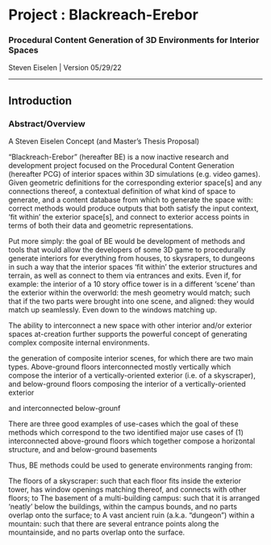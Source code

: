 # Project : Blackreach-Erebor
### Procedural Content Generation of 3D Environments for Interior Spaces
Steven Eiselen | Version 05/29/22

---

## Introduction

### Abstract/Overview



A Steven Eiselen Concept (and Master’s Thesis Proposal) 


“Blackreach-Erebor” (hereafter BE) is a now inactive research and development project focused on the Procedural Content Generation (hereafter PCG) of interior spaces within 3D simulations (e.g. video games). Given geometric definitions for the corresponding exterior space[s] and any connections thereof, a contextual definition of what kind of space to generate, and a content database from which to generate the space with: correct methods would produce outputs that both satisfy the input context, ‘fit within’ the exterior space[s], and connect to exterior access points in terms of both their data and geometric representations.


Put more simply: the goal of BE would be development of methods and tools that would allow the developers of some 3D game to procedurally generate interiors for everything from houses, to skysrapers, to dungeons in such a way that the interior spaces ‘fit within’ the exterior structures and terrain, as well as connect to them via entrances and exits. Even if, for example: the interior of a 10 story office tower is in a different ‘scene’ than the exterior within the overworld: the mesh geometry would match; such that if the two parts were brought into one scene, and aligned: they would match up seamlessly. Even down to the windows matching up.


The ability to interconnect a new space with other interior and/or exterior spaces at-creation further supports the powerful concept of generating complex composite internal environments.


the generation of composite interior scenes, for which there are two main types. Above-ground floors interconnected mostly vertically which compose the interior of a vertically-oriented exterior (i.e. of a skyscraper), and below-ground floors composing the interior of a vertically-oriented exterior


 and interconnected below-grounf


There are three good examples of use-cases which  the goal of these methods which correspond to the two identified major use cases of (1) interconnected above-ground floors which together compose a horizontal structure, and  and below-ground basements


Thus, BE methods could be used to generate environments ranging from:

The floors of a skyscraper: such that each floor fits inside the exterior tower, has window openings matching thereof, and connects with other floors; to
The basement of a multi-building campus: such that it is arranged ‘neatly’ below the buildings, within the campus bounds, and no parts overlap onto the surface; to
A vast ancient ruin (a.k.a. “dungeon”) within a mountain: such that there are several entrance points along the mountainside, and no parts overlap onto the surface.
